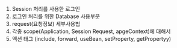 1. Session 처리를 사용한 로그인
2. 로그인 처리를 위한 Database 사용부분
3. request(요청정보) 세부사용법
4. 각종 scope(Application, Session Request, apgeContext)에 대해서
5. 액션 태그 (include, forward, useBean, setProperty, getPropertyy)